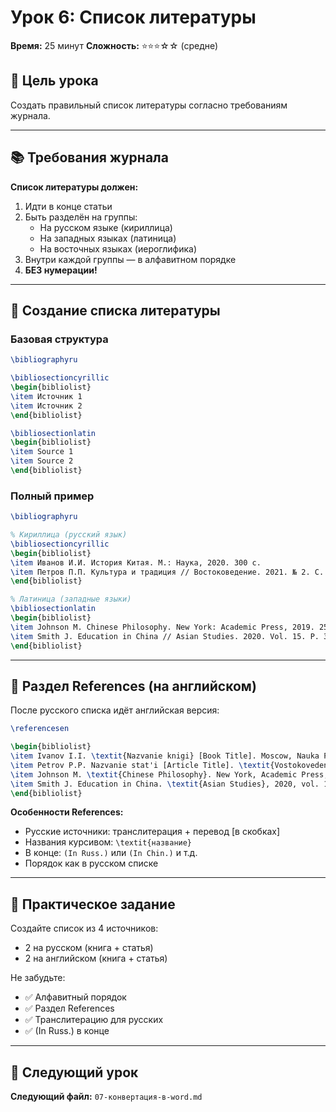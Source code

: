 # Урок 6: Список литературы

**Время:** 25 минут
**Сложность:** ⭐⭐⭐☆☆ (средне)

## 🎯 Цель урока

Создать правильный список литературы согласно требованиям журнала.

---

## 📚 Требования журнала

**Список литературы должен:**
1. Идти в конце статьи
2. Быть разделён на группы:
   - На русском языке (кириллица)
   - На западных языках (латиница)
   - На восточных языках (иероглифика)
3. Внутри каждой группы — в алфавитном порядке
4. **БЕЗ нумерации!**

---

## 📝 Создание списка литературы

### Базовая структура

```latex
\bibliographyru

\bibliosectioncyrillic
\begin{bibliolist}
\item Источник 1
\item Источник 2
\end{bibliolist}

\bibliosectionlatin
\begin{bibliolist}
\item Source 1
\item Source 2
\end{bibliolist}
```

### Полный пример

```latex
\bibliographyru

% Кириллица (русский язык)
\bibliosectioncyrillic
\begin{bibliolist}
\item Иванов И.И. История Китая. М.: Наука, 2020. 300 с.
\item Петров П.П. Культура и традиция // Востоковедение. 2021. № 2. С. 10--25.
\end{bibliolist}

% Латиница (западные языки)
\bibliosectionlatin
\begin{bibliolist}
\item Johnson M. Chinese Philosophy. New York: Academic Press, 2019. 250 p.
\item Smith J. Education in China // Asian Studies. 2020. Vol. 15. P. 30--45.
\end{bibliolist}
```

---

## 📖 Раздел References (на английском)

После русского списка идёт английская версия:

```latex
\referencesen

\begin{bibliolist}
\item Ivanov I.I. \textit{Nazvanie knigi} [Book Title]. Moscow, Nauka Publ., 2020, 300 p. (In Russ.)
\item Petrov P.P. Nazvanie stat'i [Article Title]. \textit{Vostokovedenie} [Oriental Studies], 2021, no. 2, pp. 10--25. (In Russ.)
\item Johnson M. \textit{Chinese Philosophy}. New York, Academic Press, 2019, 250 p.
\item Smith J. Education in China. \textit{Asian Studies}, 2020, vol. 15, pp. 30--45.
\end{bibliolist}
```

**Особенности References:**
- Русские источники: транслитерация + перевод [в скобках]
- Названия курсивом: `\textit{название}`
- В конце: `(In Russ.)` или `(In Chin.)` и т.д.
- Порядок как в русском списке

---

## 🎯 Практическое задание

Создайте список из 4 источников:
- 2 на русском (книга + статья)
- 2 на английском (книга + статья)

Не забудьте:
- ✅ Алфавитный порядок
- ✅ Раздел References
- ✅ Транслитерацию для русских
- ✅ (In Russ.) в конце

---

## 🚀 Следующий урок

**Следующий файл:** `07-конвертация-в-word.md`
